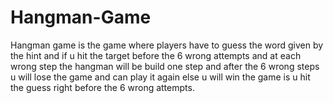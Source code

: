 # Hangman-Game
Hangman game is the game where players have to guess the word given by the hint and if u hit the target before the 6 wrong attempts and at each wrong step the hangman will be build one step and after the 6 wrong steps u will lose the game and can play it again else u will win the game is u hit the guess right before the 6 wrong attempts.
